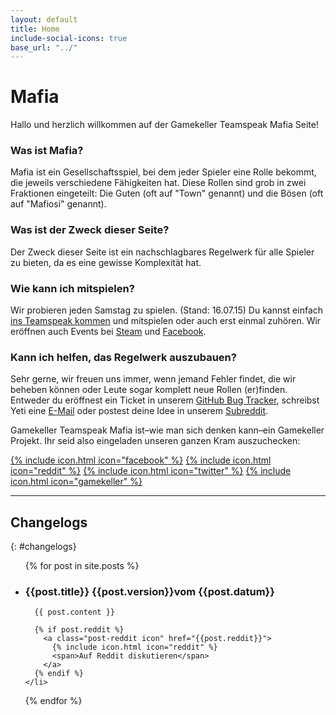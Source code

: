 ```yaml
---
layout: default
title: Home
include-social-icons: true
base_url: "../"
---
```


<h1 class="banner">Mafia</h1>

Hallo und herzlich willkommen auf der Gamekeller Teamspeak Mafia Seite!

### Was ist Mafia?

Mafia ist ein Gesellschaftsspiel, bei dem jeder Spieler eine Rolle bekommt, die jeweils verschiedene Fähigkeiten hat.
Diese Rollen sind grob in zwei Fraktionen eingeteilt: Die Guten (oft auf "Town" genannt) und die Bösen (oft auf "Mafiosi" genannt).

### Was ist der Zweck dieser Seite?

Der Zweck dieser Seite ist ein nachschlagbares Regelwerk für alle Spieler zu bieten, da es eine gewisse Komplexität hat.

### Wie kann ich mitspielen?

Wir probieren jeden Samstag zu spielen. (Stand: 16.07.15) Du kannst einfach [ins Teamspeak kommen](ts3server://gamekeller.net?port=9987) und mitspielen oder auch erst einmal zuhören. Wir eröffnen auch Events bei [Steam](http://steamcommunity.com/groups/gamekeller#events) und [Facebook](https://www.facebook.com/groups/178919188822122/events/).

### Kann ich helfen, das Regelwerk auszubauen?

Sehr gerne, wir freuen uns immer, wenn jemand Fehler findet, die wir beheben können oder Leute sogar komplett neue Rollen (er)finden. Entweder du eröffnest ein Ticket in unserem [GitHub Bug Tracker](https://github.com/gamekeller/mafia), schreibst Yeti eine [E-Mail](mailto:yeti@gamekeller.net) oder postest deine Idee in unserem [Subreddit](https://www.reddit.com/r/gamekeller).

Gamekeller Teamspeak Mafia ist–wie man sich denken kann–ein Gamekeller Projekt. Ihr seid also eingeladen unseren ganzen Kram auszuchecken:

<div>
  <a class="icon" href="https://www.facebook.com/gamekeller.de">{% include icon.html icon="facebook" %}</a>
  <a class="icon" href="https://www.reddit.com/r/gamekeller">{% include icon.html icon="reddit" %}</a>
  <a class="icon" href="https://twitter.com/gamekeller">{% include icon.html icon="twitter" %}</a>
  <a class="icon" href="https://gamekeller.net/">{% include icon.html icon="gamekeller" %}</a>
</div>

---

## Changelogs
{: #changelogs}

<ul class="posts">
  {% for post in site.posts %}
    <li class="post">
      <h3 class="post-heading">{{post.title}} {{post.version}}<span class="post-date">vom {{post.datum}}</span></h3>

      {{ post.content }}

      {% if post.reddit %}
        <a class="post-reddit icon" href="{{post.reddit}}">
          {% include icon.html icon="reddit" %}
          <span>Auf Reddit diskutieren</span>
        </a>
      {% endif %}
    </li>
  {% endfor %}
</ul>